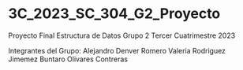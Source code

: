 # 3C_2023_SC_304_G2_Proyecto
Proyecto  Final Estructura de Datos Grupo 2 Tercer Cuatrimestre 2023

Integrantes del Grupo:
Alejandro Denver Romero
Valeria Rodriguez Jimemez
Buntaro  Olivares Contreras 